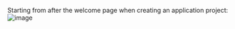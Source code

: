 Starting from after the welcome page when creating an application project:
![image](https://user-images.githubusercontent.com/84331501/231320743-128e945d-ca02-460d-879a-2553734518ee.png)
